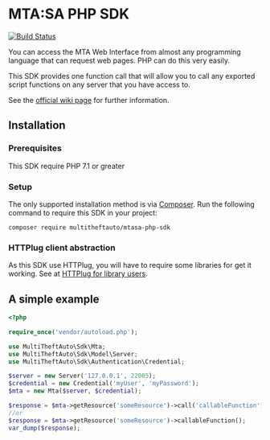 # MTA:SA PHP SDK
[![Build Status](https://travis-ci.com/multitheftauto/mtasa-php-sdk.svg?branch=master)](https://travis-ci.com/multitheftauto/mtasa-php-sdk)

You can access the MTA Web Interface from almost any programming language that can request web pages. PHP can do this very easily.

This SDK provides one function call that will allow you to call any exported script functions on any server that you have access to.

See the [official wiki page](https://wiki.multitheftauto.com/wiki/PHP_SDK) for further information.

## Installation

### Prerequisites

This SDK require PHP 7.1 or greater

### Setup

The only supported installation method is via [Composer](https://getcomposer.org). Run the following command to require this SDK in your project:

```
composer require multitheftauto/mtasa-php-sdk
```

### HTTPlug client abstraction

As this SDK use HTTPlug, you will have to require some libraries for get it working. See at [HTTPlug for library users](http://docs.php-http.org/en/latest/httplug/users.html). 
## A simple example

```php
<?php

require_once('vendor/autoload.php');

use MultiTheftAuto\Sdk\Mta;
use MultiTheftAuto\Sdk\Model\Server;
use MultiTheftAuto\Sdk\Authentication\Credential;

$server = new Server('127.0.0.1', 22005);
$credential = new Credential('myUser', 'myPassword');
$mta = new Mta($server, $credential);

$response = $mta->getResource('someResource')->call('callableFunction');
//or
$response = $mta->getResource('someResource')->callableFunction();
var_dump($response);
```
